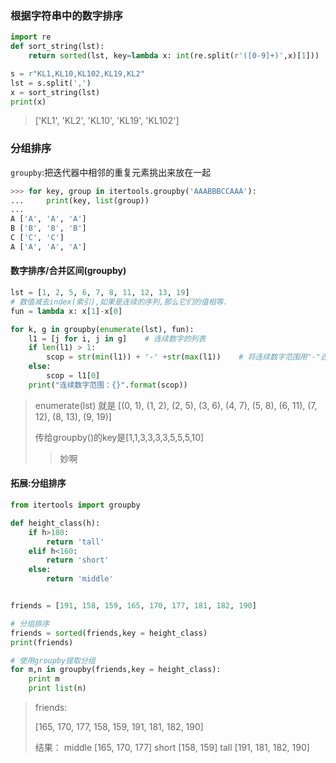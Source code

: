 ### 根据字符串中的数字排序

```python
import re
def sort_string(lst):
    return sorted(lst, key=lambda x: int(re.split(r'([0-9]+)',x)[1]))

s = r"KL1,KL10,KL102,KL19,KL2"
lst = s.split(',')
x = sort_string(lst)
print(x)
```

>  ['KL1', 'KL2', 'KL10', 'KL19', 'KL102']

### 分组排序

`groupby`:把迭代器中相邻的重复元素挑出来放在一起

```python
>>> for key, group in itertools.groupby('AAABBBCCAAA'):
...     print(key, list(group))
...
A ['A', 'A', 'A']
B ['B', 'B', 'B']
C ['C', 'C']
A ['A', 'A', 'A']
```

#### 数字排序/合并区间(groupby)

```python
lst = [1, 2, 5, 6, 7, 8, 11, 12, 13, 19]
# 数值减去index(索引),如果是连续的序列,那么它们的值相等.
fun = lambda x: x[1]-x[0]

for k, g in groupby(enumerate(lst), fun):
    l1 = [j for i, j in g]    # 连续数字的列表
    if len(l1) > 1:
        scop = str(min(l1)) + '-' +str(max(l1))    # 将连续数字范围用"-"连接
    else:
        scop = l1[0]
    print("连续数字范围：{}".format(scop))
```

> enumerate(lst) 就是 [(0, 1), (1, 2), (2, 5), (3, 6), (4, 7), (5, 8), (6, 11), (7, 12), (8, 13), (9, 19)]
>
> 传给groupby()的key是[1,1,3,3,3,3,5,5,5,10]
>
> > 妙啊

#### 拓展:分组排序

```python
from itertools import groupby

def height_class(h):
    if h>180:
        return 'tall'
    elif h<160:
        return 'short'
    else:
        return 'middle'


friends = [191, 158, 159, 165, 170, 177, 181, 182, 190]

# 分组排序
friends = sorted(friends,key = height_class)
print(friends)

# 使用groupby提取分组
for m,n in groupby(friends,key = height_class):
    print m
    print list(n)
```

> friends:
>
> [165, 170, 177, 158, 159, 191, 181, 182, 190]
>
> 结果：
> middle
> [165, 170, 177]
> short
> [158, 159]
> tall
> [191, 181, 182, 190]

